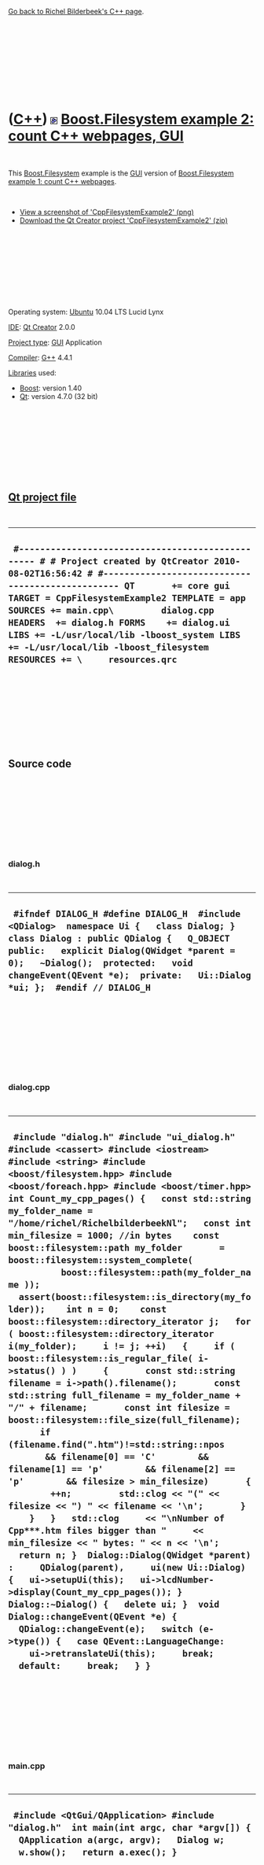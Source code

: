 

[Go back to Richel Bilderbeek's C++ page](Cpp.htm).

 

 

 

 

 

([C++](Cpp.htm)) ![Boost](PicBoost.png) [Boost.Filesystem example 2: count C++ webpages, GUI](CppBoostFilesystemExample2.htm)
=============================================================================================================================

 

This [Boost.Filesystem](CppFilesystem.htm) example is the
[GUI](CppGui.htm) version of [Boost.Filesystem example 1: count C++
webpages](CppFilesystemExample1.htm).

 

-   [View a screenshot of
    'CppFilesystemExample2' (png)](CppBoostFilesystemExample2.png)
-   [Download the Qt Creator project
    'CppFilesystemExample2' (zip)](CppBoostFilesystemExample2.zip)

 

 

 

 

 

Operating system: [Ubuntu](http://www.ubuntu.com) 10.04 LTS Lucid Lynx

[IDE](CppIde.htm): [Qt Creator](CppQtCreator.htm) 2.0.0

[Project type](CppQtProjectType.htm): [GUI](CppGui.htm) Application

[Compiler](CppCompiler.htm): [G++](CppGpp.htm) 4.4.1

[Libraries](CppLibrary.htm) used:

-   [Boost](CppBoost.htm): version 1.40
-   [Qt](CppQt.htm): version 4.7.0 (32 bit)

 

 

 

 

 

[Qt project file](CppQtProjectFile.htm)
---------------------------------------

 

  --------------------------------------------------------------------------------------------------------------------------------------------------------------------------------------------------------------------------------------------------------------------------------------------------------------------------------------------------------------------------------------------------------------------------------------------
  ` #------------------------------------------------- # # Project created by QtCreator 2010-08-02T16:56:42 # #------------------------------------------------- QT       += core gui TARGET = CppFilesystemExample2 TEMPLATE = app SOURCES += main.cpp\         dialog.cpp HEADERS  += dialog.h FORMS    += dialog.ui LIBS += -L/usr/local/lib -lboost_system LIBS += -L/usr/local/lib -lboost_filesystem RESOURCES += \     resources.qrc`
  --------------------------------------------------------------------------------------------------------------------------------------------------------------------------------------------------------------------------------------------------------------------------------------------------------------------------------------------------------------------------------------------------------------------------------------------

 

 

 

 

 

Source code
-----------

 

 

 

 

 

### dialog.h

 

  ----------------------------------------------------------------------------------------------------------------------------------------------------------------------------------------------------------------------------------------------------------------------------------------------------
  ` #ifndef DIALOG_H #define DIALOG_H  #include <QDialog>  namespace Ui {   class Dialog; }  class Dialog : public QDialog {   Q_OBJECT  public:   explicit Dialog(QWidget *parent = 0);   ~Dialog();  protected:   void changeEvent(QEvent *e);  private:   Ui::Dialog *ui; };  #endif // DIALOG_H`
  ----------------------------------------------------------------------------------------------------------------------------------------------------------------------------------------------------------------------------------------------------------------------------------------------------

 

 

 

 

 

### dialog.cpp

 

  ---------------------------------------------------------------------------------------------------------------------------------------------------------------------------------------------------------------------------------------------------------------------------------------------------------------------------------------------------------------------------------------------------------------------------------------------------------------------------------------------------------------------------------------------------------------------------------------------------------------------------------------------------------------------------------------------------------------------------------------------------------------------------------------------------------------------------------------------------------------------------------------------------------------------------------------------------------------------------------------------------------------------------------------------------------------------------------------------------------------------------------------------------------------------------------------------------------------------------------------------------------------------------------------------------------------------------------------------------------------------------------------------------------------------------------------------------------------------------------------------------------------------------------------------------------------------------------------------------------------------------------------------------------------------------------------------------------------------------------------------------------------------------------------------
  ` #include "dialog.h" #include "ui_dialog.h"  #include <cassert> #include <iostream> #include <string> #include <boost/filesystem.hpp> #include <boost/foreach.hpp> #include <boost/timer.hpp>  int Count_my_cpp_pages() {   const std::string my_folder_name = "/home/richel/RichelbilderbeekNl";   const int min_filesize = 1000; //in bytes    const boost::filesystem::path my_folder       = boost::filesystem::system_complete(           boost::filesystem::path(my_folder_name ));    assert(boost::filesystem::is_directory(my_folder));    int n = 0;    const boost::filesystem::directory_iterator j;   for ( boost::filesystem::directory_iterator i(my_folder);     i != j; ++i)   {     if ( boost::filesystem::is_regular_file( i->status() ) )     {       const std::string filename = i->path().filename();       const std::string full_filename = my_folder_name + "/" + filename;       const int filesize = boost::filesystem::file_size(full_filename);       if (filename.find(".htm")!=std::string::npos        && filename[0] == 'C'        && filename[1] == 'p'        && filename[2] == 'p'        && filesize > min_filesize)       {         ++n;         std::clog << "(" << filesize << ") " << filename << '\n';       }     }   }   std::clog     << "\nNumber of Cpp***.htm files bigger than "     << min_filesize << " bytes: " << n << '\n';   return n; }  Dialog::Dialog(QWidget *parent) :     QDialog(parent),     ui(new Ui::Dialog) {   ui->setupUi(this);   ui->lcdNumber->display(Count_my_cpp_pages()); }  Dialog::~Dialog() {   delete ui; }  void Dialog::changeEvent(QEvent *e) {   QDialog::changeEvent(e);   switch (e->type()) {   case QEvent::LanguageChange:     ui->retranslateUi(this);     break;   default:     break;   } }`
  ---------------------------------------------------------------------------------------------------------------------------------------------------------------------------------------------------------------------------------------------------------------------------------------------------------------------------------------------------------------------------------------------------------------------------------------------------------------------------------------------------------------------------------------------------------------------------------------------------------------------------------------------------------------------------------------------------------------------------------------------------------------------------------------------------------------------------------------------------------------------------------------------------------------------------------------------------------------------------------------------------------------------------------------------------------------------------------------------------------------------------------------------------------------------------------------------------------------------------------------------------------------------------------------------------------------------------------------------------------------------------------------------------------------------------------------------------------------------------------------------------------------------------------------------------------------------------------------------------------------------------------------------------------------------------------------------------------------------------------------------------------------------------------------------

 

 

 

 

 

### main.cpp

 

  ---------------------------------------------------------------------------------------------------------------------------------------------------------------------
  ` #include <QtGui/QApplication> #include "dialog.h"  int main(int argc, char *argv[]) {   QApplication a(argc, argv);   Dialog w;   w.show();   return a.exec(); }`
  ---------------------------------------------------------------------------------------------------------------------------------------------------------------------

 

 

 

 

 

[Go back to Richel Bilderbeek's C++ page](Cpp.htm).



 

[![Valid XHTML 1.0 Strict](valid-xhtml10.png){width="88"
height="31"}](http://validator.w3.org/check?uri=referer)
